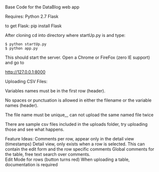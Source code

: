 Base Code for the DataBlog web app

Requires:
Python 2.7
Flask

to get Flask:
pip install Flask

After cloning cd into directory where startUp.py is and type:

```
$ python startUp.py
$ python app.py
```

This should start the server.  Open a Chrome or FireFox (zero IE support) and go to 

http://127.0.0.1:8000


Uploading CSV Files:

Variables names must be in the first row (header).

No spaces or punctuation is allowed in either the filename or the variable names (header).

The file name must be unique,,, can not upload the same named file twice

There are sample csv files included in the uploads folder, try uploading those and see what happens.

Feature Ideas:
Comments per row, appear only in the detail view (timestamps)
Detail view, only exists when a row is selected.  This can contain the edit form and the row specific comments
Global comments for the table, free text search over comments.  
Edit Mode for rows (button turns red)
When uploading a table, documentation is required



